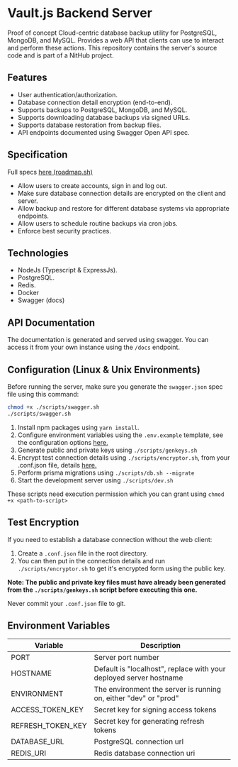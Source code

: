 # Vault.js Backend Server

Proof of concept Cloud-centric database backup utility for PostgreSQL, MongoDB, and MySQL. Provides a web API that clients can use to interact and perform these actions.
This repository contains the server's source code and is part of a NitHub project.

## Features

- User authentication/authorization.
- Database connection detail encryption (end-to-end).
- Supports backups to PostgreSQL, MongoDB, and MySQL.
- Supports downloading database backups via signed URLs.
- Supports database restoration from backup files.
- API endpoints documented using Swagger Open API spec.

## Specification

Full specs [here (roadmap.sh)](https://roadmap.sh/projects/database-backup-utility)

- Allow users to create accounts, sign in and log out.
- Make sure database connection details are encrypted on the client and server.
- Allow backup and restore for different database systems via appropriate endpoints.
- Allow users to schedule routine backups via cron jobs.
- Enforce best security practices.

## Technologies

- NodeJs (Typescript & ExpressJs).
- PostgreSQL.
- Redis.
- Docker
- Swagger (docs)

## API Documentation

The documentation is generated and served using swagger. You can access it from your own instance using the `/docs` endpoint.

## Configuration (Linux & Unix Environments)

Before running the server, make sure you generate the `swagger.json` spec file using this command:

```sh
chmod +x ./scripts/swagger.sh
./scripts/swagger.sh
```

1. Install npm packages using `yarn install`.
2. Configure environment variables using the `.env.example` template, see the configuration options [here.](#environment-variables)
3. Generate public and private keys using `./scripts/genkeys.sh`
4. Encrypt test connection details using `./scripts/encryptor.sh`, from your .conf.json file, details [here.](#testing-encryption)
5. Perform prisma migrations using `./scripts/db.sh --migrate`
6. Start the development server using `./scripts/dev.sh`

These scripts need execution permission which you can grant using `chmod +x <path-to-script>`


## Test Encryption

If you need to establish a database connection without the web client:

1. Create a `.conf.json` file in the root directory. 
2. You can then put in the connection details and run `./scripts/encryptor.sh` to get it's encrypted form using the public key.

**Note: The public and private key files must have already been generated from the `./scripts/genkeys.sh` script before executing this one.**

Never commit your `.conf.json` file to git.

## Environment Variables

| Variable | Description |
| -------- | ----------- |
| PORT     | Server port number |
| HOSTNAME | Default is "localhost", replace with your deployed server hostname |
| ENVIRONMENT | The environment the server is running on, either "dev" or "prod" |
| ACCESS_TOKEN_KEY | Secret key for signing access tokens |
| REFRESH_TOKEN_KEY | Secret key for generating refresh tokens |
| DATABASE_URL | PostgreSQL connection url |
| REDIS_URI | Redis database connection uri |
